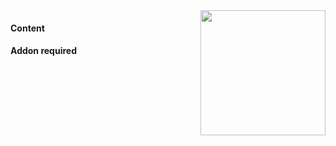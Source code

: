 <img src="https://raw.githubusercontent.com/7thCavalryGaming/CavPack/master/logo_cav_c.png" width="200" align="right">

#### Content

#### Addon required
